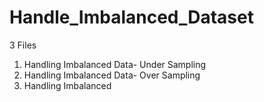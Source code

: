 # Handle_Imbalanced_Dataset
3 Files

1. Handling Imbalanced Data- Under Sampling
2. Handling Imbalanced Data- Over Sampling
3. Handling Imbalanced
